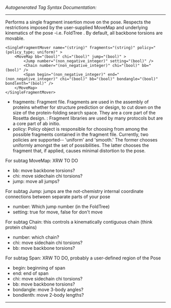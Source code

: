 _Autogenerated Tag Syntax Documentation:_

---
Performs a single fragment insertion move on the pose. Respects the restrictions imposed by the user-supplied MoveMap and underlying kinematics of the pose -i.e. FoldTree . By default, all backbone torsions are movable.

```
<SingleFragmentMover name="(string)" fragments="(string)" policy="(policy_type; uniform)" >
    <MoveMap bb="(bool)" chi="(bool)" jump="(bool)" >
        <Jump number="(non_negative_integer)" setting="(bool)" />
        <Chain number="(non_negative_integer)" chi="(bool)" bb="(bool)" />
        <Span begin="(non_negative_integer)" end="(non_negative_integer)" chi="(bool)" bb="(bool)" bondangle="(bool)" bondlenth="(bool)" />
    </MoveMap>
</SingleFragmentMover>
```

-   fragments: Fragment file. Fragments are used in the assembly of proteins whether for structure prediction or design, to cut down on the size of the protein-folding search space. They are a core part of the Rosetta design. : Fragment libraries are used by many protocols but are a core part of ab initio.
-   policy: Policy object is responsible for choosing from among the possible fragments contained in the fragment file. Currently, two policies are supported-- 'uniform' and 'smooth.' The former chooses uniformly amongst the set of possibilities. The latter chooses the fragment that, if applied, causes minimal distortion to the pose.


For subtag MoveMap: XRW TO DO

-   bb: move backbone torsions?
-   chi: move sidechain chi torsions?
-   jump: move all jumps?


For subtag Jump: jumps are the not-chemistry internal coordinate connections between separate parts of your pose

-   number: Which jump number (in the FoldTree)
-   setting: true for move, false for don't move

For subtag Chain: this controls a kinematically contiguous chain (think protein chains)

-   number: which chain?
-   chi: move sidechain chi torsions?
-   bb: move backbone torsions?

For subtag Span: XRW TO DO, probably a user-defined region of the Pose

-   begin: beginning of span
-   end: end of span
-   chi: move sidechain chi torsions?
-   bb: move backbone torsions?
-   bondangle: move 3-body angles?
-   bondlenth: move 2-body lengths?

---
